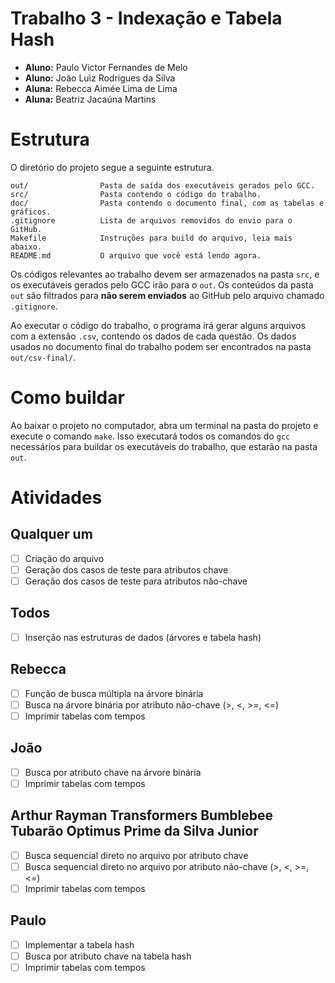 # Trabalho 3 - Indexação e Tabela Hash

- **Aluno:** Paulo Victor Fernandes de Melo
- **Aluno:** João Luiz Rodrigues da Silva
- **Aluna:** Rebecca Aimée Lima de Lima
- **Aluna:** Beatriz Jacaúna Martins

# Estrutura

O diretório do projeto segue a seguinte estrutura.

```
out/                Pasta de saída dos executáveis gerados pelo GCC.
src/                Pasta contendo o código do trabalho.
doc/                Pasta contendo o documento final, com as tabelas e gráficos.
.gitignore          Lista de arquivos removidos do envio para o GitHub.
Makefile            Instruções para build do arquivo, leia mais abaixo.
README.md           O arquivo que você está lendo agora.
```

Os códigos relevantes ao trabalho devem ser armazenados na pasta `src`, e os executáveis gerados pelo GCC irão para o `out`. Os conteúdos da pasta `out` são filtrados para **não serem enviados** ao GitHub pelo arquivo chamado `.gitignore`.

Ao executar o código do trabalho, o programa irá gerar alguns arquivos com a extensão `.csv`, contendo os dados de cada questão. Os dados usados no documento final do trabalho podem ser encontrados na pasta `out/csv-final/`.

# Como buildar

Ao baixar o projeto no computador, abra um terminal na pasta do projeto e execute o comando `make`. Isso executará todos os comandos do `gcc` necessários para buildar os executáveis do trabalho, que estarão na pasta `out`.

# Atividades

## Qualquer um
- [ ] Criação do arquivo
- [ ] Geração dos casos de teste para atributos chave
- [ ] Geração dos casos de teste para atributos não-chave

## Todos
- [ ] Inserção nas estruturas de dados (árvores e tabela hash)

## Rebecca
- [ ] Função de busca múltipla na árvore binária
- [ ] Busca na árvore binária por atributo não-chave (>, <, >=, <=)
- [ ] Imprimir tabelas com tempos

## João
- [ ] Busca por atributo chave na árvore binária
- [ ] Imprimir tabelas com tempos

## Arthur Rayman Transformers Bumblebee Tubarão Optimus Prime da Silva Junior
- [ ] Busca sequencial direto no arquivo por atributo chave
- [ ] Busca sequencial direto no arquivo por atributo não-chave (>, <, >=, <=)
- [ ] Imprimir tabelas com tempos

## Paulo
- [ ] Implementar a tabela hash
- [ ] Busca por atributo chave na tabela hash
- [ ] Imprimir tabelas com tempos